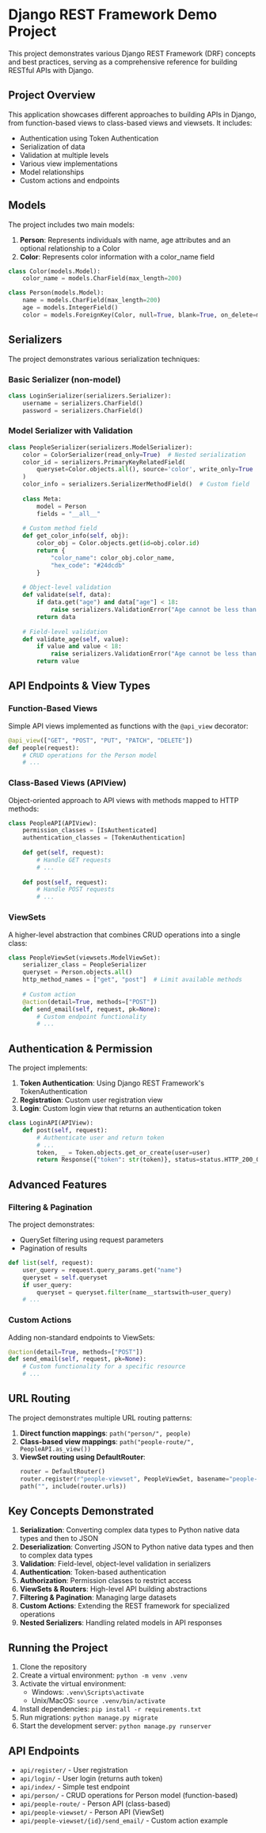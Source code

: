# Django REST Framework Demo Project

This project demonstrates various Django REST Framework (DRF) concepts and best practices, serving as a comprehensive reference for building RESTful APIs with Django.

## Project Overview

This application showcases different approaches to building APIs in Django, from function-based views to class-based views and viewsets. It includes:

- Authentication using Token Authentication
- Serialization of data
- Validation at multiple levels
- Various view implementations
- Model relationships
- Custom actions and endpoints

## Models

The project includes two main models:

1. **Person**: Represents individuals with name, age attributes and an optional relationship to a Color
2. **Color**: Represents color information with a color_name field

```python
class Color(models.Model):
    color_name = models.CharField(max_length=200)

class Person(models.Model):
    name = models.CharField(max_length=200)
    age = models.IntegerField()
    color = models.ForeignKey(Color, null=True, blank=True, on_delete=models.CASCADE)
```

## Serializers

The project demonstrates various serialization techniques:

### Basic Serializer (non-model)

```python
class LoginSerializer(serializers.Serializer):
    username = serializers.CharField()
    password = serializers.CharField()
```

### Model Serializer with Validation

```python
class PeopleSerializer(serializers.ModelSerializer):
    color = ColorSerializer(read_only=True)  # Nested serialization
    color_id = serializers.PrimaryKeyRelatedField(
        queryset=Color.objects.all(), source='color', write_only=True
    ) 
    color_info = serializers.SerializerMethodField()  # Custom field
    
    class Meta:
        model = Person
        fields = "__all__"
    
    # Custom method field
    def get_color_info(self, obj):
        color_obj = Color.objects.get(id=obj.color.id)
        return {
            "color_name": color_obj.color_name,
            "hex_code": "#24dcdb"
        }
        
    # Object-level validation
    def validate(self, data):
        if data.get("age") and data["age"] < 18:
            raise serializers.ValidationError("Age cannot be less than 18")
        return data
        
    # Field-level validation
    def validate_age(self, value):
        if value and value < 18:
            raise serializers.ValidationError("Age cannot be less than 18")
        return value
```

## API Endpoints & View Types

### Function-Based Views

Simple API views implemented as functions with the `@api_view` decorator:

```python
@api_view(["GET", "POST", "PUT", "PATCH", "DELETE"])
def people(request):
    # CRUD operations for the Person model
    # ...
```

### Class-Based Views (APIView)

Object-oriented approach to API views with methods mapped to HTTP methods:

```python
class PeopleAPI(APIView):
    permission_classes = [IsAuthenticated]
    authentication_classes = [TokenAuthentication]
    
    def get(self, request):
        # Handle GET requests
        # ...
        
    def post(self, request):
        # Handle POST requests
        # ...
```

### ViewSets

A higher-level abstraction that combines CRUD operations into a single class:

```python
class PeopleViewSet(viewsets.ModelViewSet):
    serializer_class = PeopleSerializer
    queryset = Person.objects.all()
    http_method_names = ["get", "post"]  # Limit available methods
    
    # Custom action
    @action(detail=True, methods=["POST"])
    def send_email(self, request, pk=None):
        # Custom endpoint functionality
        # ...
```

## Authentication & Permission

The project implements:

1. **Token Authentication**: Using Django REST Framework's TokenAuthentication
2. **Registration**: Custom user registration view
3. **Login**: Custom login view that returns an authentication token

```python
class LoginAPI(APIView):
    def post(self, request):
        # Authenticate user and return token
        # ...
        token, _ = Token.objects.get_or_create(user=user)
        return Response({"token": str(token)}, status=status.HTTP_200_OK)
```

## Advanced Features

### Filtering & Pagination

The project demonstrates:
- QuerySet filtering using request parameters
- Pagination of results

```python
def list(self, request):
    user_query = request.query_params.get("name")
    queryset = self.queryset
    if user_query:
        queryset = queryset.filter(name__startswith=user_query)
    # ...
```

### Custom Actions

Adding non-standard endpoints to ViewSets:

```python
@action(detail=True, methods=["POST"])
def send_email(self, request, pk=None):
    # Custom functionality for a specific resource
    # ...
```

## URL Routing

The project demonstrates multiple URL routing patterns:

1. **Direct function mappings**: `path("person/", people)`
2. **Class-based view mappings**: `path("people-route/", PeopleAPI.as_view())`
3. **ViewSet routing using DefaultRouter**: 
   ```python
   router = DefaultRouter()
   router.register(r"people-viewset", PeopleViewSet, basename="people-viewset")
   path("", include(router.urls))
   ```

## Key Concepts Demonstrated

1. **Serialization**: Converting complex data types to Python native data types and then to JSON
2. **Deserialization**: Converting JSON to Python native data types and then to complex data types
3. **Validation**: Field-level, object-level validation in serializers
4. **Authentication**: Token-based authentication
5. **Authorization**: Permission classes to restrict access
6. **ViewSets & Routers**: High-level API building abstractions
7. **Filtering & Pagination**: Managing large datasets
8. **Custom Actions**: Extending the REST framework for specialized operations
9. **Nested Serializers**: Handling related models in API responses

## Running the Project

1. Clone the repository
2. Create a virtual environment: `python -m venv .venv`
3. Activate the virtual environment: 
   - Windows: `.venv\Scripts\activate`
   - Unix/MacOS: `source .venv/bin/activate`
4. Install dependencies: `pip install -r requirements.txt`
5. Run migrations: `python manage.py migrate`
6. Start the development server: `python manage.py runserver`

## API Endpoints

- `api/register/` - User registration
- `api/login/` - User login (returns auth token)
- `api/index/` - Simple test endpoint
- `api/person/` - CRUD operations for Person model (function-based)
- `api/people-route/` - Person API (class-based)
- `api/people-viewset/` - Person API (ViewSet)
- `api/people-viewset/{id}/send_email/` - Custom action example 